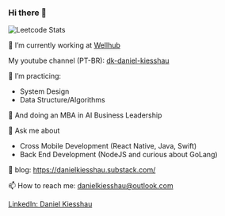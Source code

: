 ### Hi there 👋

![Leetcode Stats](https://leetcard.jacoblin.cool/danielkiesshau)

🔭 I’m currently working at [Wellhub](https://www.linkedin.com/company/wellhub/mycompany/)

My youtube channel (PT-BR): [dk-daniel-kiesshau](https://www.youtube.com/@danielkiesshau)

🌱 I’m practicing: 
- System Design
- Data Structure/Algorithms

🌱 And doing an MBA in AI Business Leadership

💬 Ask me about 
- Cross Mobile Development (React Native, Java, Swift)
- Back End Development (NodeJS and curious about GoLang)

📝 blog: https://danielkiesshau.substack.com/

📫 How to reach me: danielkiesshau@outlook.com

[LinkedIn: Daniel Kiesshau](https://www.linkedin.com/in/daniel-kiesshau-a23859116/)
